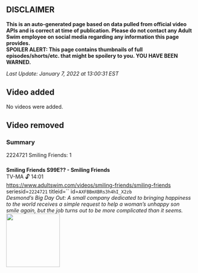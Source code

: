 ## DISCLAIMER
**This is an auto-generated page based on data pulled from official video APIs and is correct at time of publication. Please do not contact any Adult Swim employee on social media regarding any information this page provides.**  
**SPOILER ALERT: This page contains thumbnails of full episodes/shorts/etc. that might be spoilery to you. YOU HAVE BEEN WARNED.**  

_Last Update: January 7, 2022 at 13:00:31 EST_
## Video added
No videos were added.  
## Video removed
### Summary
2224721 Smiling Friends: 1  
### 
**Smiling Friends S99E?? - Smiling Friends**  
TV-MA 🔓 14:01  
https://www.adultswim.com/videos/smiling-friends/smiling-friends  
seriesid=`2224721` titleid=`` id=`AXFBBmXBRs3h4hI_X2zb`  
_Desmond’s Big Day Out: A small company dedicated to bringing happiness to the world receives a simple request to help a woman’s unhappy son smile again, but the job turns out to be more complicated than it seems._  
<a href="https://media.cdn.adultswim.com/uploads/20200403/thumbnails/2_2043148580-SMILINGFRIENDS_online_thumb.jpg"><img src="https://media.cdn.adultswim.com/uploads/20200403/thumbnails/2_2043148580-SMILINGFRIENDS_online_thumb.jpg" height="144px" /></a>
